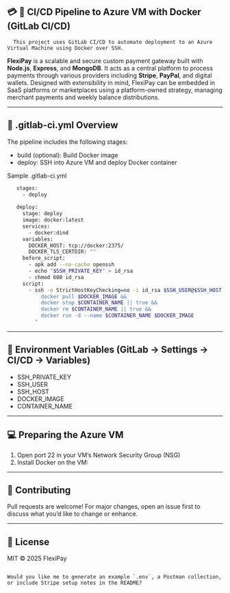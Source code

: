 ## 💳 🚀 CI/CD Pipeline to Azure VM with Docker (GitLab CI/CD)
      This project uses GitLab CI/CD to automate deployment to an Azure Virtual Machine using Docker over SSH.

**FlexiPay** is a scalable and secure custom payment gateway built with **Node.js**, **Express**, and **MongoDB**. It acts as a central platform to process payments through various providers including **Stripe**, **PayPal**, and digital wallets. Designed with extensibility in mind, FlexiPay can be embedded in SaaS platforms or marketplaces using a platform-owned strategy, managing merchant payments and weekly balance distributions.

---

## 📁 .gitlab-ci.yml Overview
   The pipeline includes the following stages:
- build (optional): Build Docker image
- deploy: SSH into Azure VM and deploy Docker container

Sample .gitlab-ci.yml

```bash
   stages:
     - deploy
   
   deploy:
     stage: deploy
     image: docker:latest
     services:
       - docker:dind
     variables:
       DOCKER_HOST: tcp://docker:2375/
       DOCKER_TLS_CERTDIR: ""
     before_script:
       - apk add --no-cache openssh
       - echo "$SSH_PRIVATE_KEY" > id_rsa
       - chmod 600 id_rsa
     script:
       - ssh -o StrictHostKeyChecking=no -i id_rsa $SSH_USER@$SSH_HOST "
           docker pull $DOCKER_IMAGE &&
           docker stop $CONTAINER_NAME || true &&
           docker rm $CONTAINER_NAME || true &&
           docker run -d --name $CONTAINER_NAME $DOCKER_IMAGE
         "
```
---

## 🔐 Environment Variables (GitLab → Settings → CI/CD → Variables)
   - SSH_PRIVATE_KEY
   - SSH_USER
   - SSH_HOST
   - DOCKER_IMAGE
   - CONTAINER_NAME
---

## 💻 Preparing the Azure VM

1. Open port 22 in your VM’s Network Security Group (NSG)
2. Install Docker on the VM:

---

## 👥 Contributing

Pull requests are welcome! For major changes, open an issue first to discuss what you’d like to change or enhance.

---

## 📝 License

MIT © 2025 FlexiPay

```

Would you like me to generate an example `.env`, a Postman collection, or include Stripe setup notes in the README?
```
